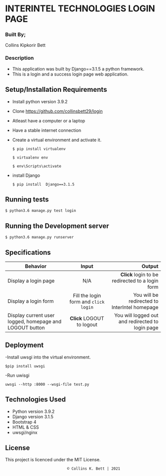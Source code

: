 # INTERINTEL TECHNOLOGIES LOGIN PAGE

### Built By;
Collins Kipkorir Bett

### Description
- This application was built by Django==3.1.5 a python framework.
- This is a login and a success login page web application.


## Setup/Installation Requirements

* Install python version 3.9.2
* Clone https://github.com/collinsbett29/login
* Atleast have a computer or a laptop
* Have a stable internet connection

* Create a virtual environment and activate it.

   `$ pip install virtualenv`

   ```$ virtualenv env```

   ```$ env\Scripts\activate```

* install Django

   ```$ pip install  Django==3.1.5```

## Running tests
   ```$ python3.6 manage.py test login```

## Running the Development server
  ```$ python3.6 manage.py runserver```

## Specifications

| Behavior        | Input           | Output |
| ------------- |:-------------:| -----:|
| Display a login page | N/A | **Click** login to be redirected to a login form |
| Display a login form | Fill the login form and `click login` | You will be redirected to InterIntel homepage |
| Display current user logged, homepage and LOGOUT button | **Click** LOGOUT to logout | You will logged out and redirected to login page |

## Deployment
-Install uwsgi into the virtual environment.

   ```$pip install uwsgi```

-Run uwisgi

   ```uwsgi --http :8000 --wsgi-file test.py```

## Technologies Used

  * Python version 3.9.2
  * Django version 3.1.5
  * Bootstrap 4
  * HTML & CSS 
  * uwsgi/nginx


## License

This project is licenced under the MIT License.


                                © Collins K. Bett | 2021





